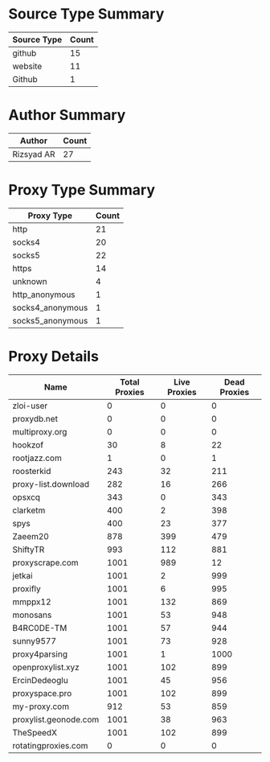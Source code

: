 # Source Type Summary

| Source Type | Count |
|-------------|-------|
| github | 15 |
| website | 11 |
| Github | 1 |


# Author Summary

| Author | Count |
|--------|-------|
| Rizsyad AR | 27 |


# Proxy Type Summary

| Proxy Type | Count |
|------------|-------|
| http | 21 |
| socks4 | 20 |
| socks5 | 22 |
| https | 14 |
| unknown | 4 |
| http_anonymous | 1 |
| socks4_anonymous | 1 |
| socks5_anonymous | 1 |


# Proxy Details

| Name | Total Proxies | Live Proxies | Dead Proxies |
|------|---------------|--------------|---------------|
| zloi-user | 0 | 0 | 0 |
| proxydb.net | 0 | 0 | 0 |
| multiproxy.org | 0 | 0 | 0 |
| hookzof | 30 | 8 | 22 |
| rootjazz.com | 1 | 0 | 1 |
| roosterkid | 243 | 32 | 211 |
| proxy-list.download | 282 | 16 | 266 |
| opsxcq | 343 | 0 | 343 |
| clarketm | 400 | 2 | 398 |
| spys | 400 | 23 | 377 |
| Zaeem20 | 878 | 399 | 479 |
| ShiftyTR | 993 | 112 | 881 |
| proxyscrape.com | 1001 | 989 | 12 |
| jetkai | 1001 | 2 | 999 |
| proxifly | 1001 | 6 | 995 |
| mmppx12 | 1001 | 132 | 869 |
| monosans | 1001 | 53 | 948 |
| B4RC0DE-TM | 1001 | 57 | 944 |
| sunny9577 | 1001 | 73 | 928 |
| proxy4parsing | 1001 | 1 | 1000 |
| openproxylist.xyz | 1001 | 102 | 899 |
| ErcinDedeoglu | 1001 | 45 | 956 |
| proxyspace.pro | 1001 | 102 | 899 |
| my-proxy.com | 912 | 53 | 859 |
| proxylist.geonode.com | 1001 | 38 | 963 |
| TheSpeedX | 1001 | 102 | 899 |
| rotatingproxies.com | 0 | 0 | 0 |
